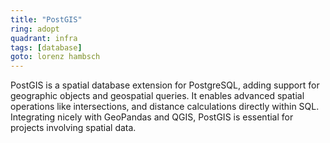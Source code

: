 ```yaml
---
title: "PostGIS"
ring: adopt
quadrant: infra
tags: [database]
goto: lorenz hambsch
---
```


PostGIS is a spatial database extension for PostgreSQL, adding support for geographic objects and geospatial queries. It enables advanced spatial operations like intersections, and distance calculations directly within SQL. Integrating nicely with GeoPandas and QGIS, PostGIS is essential for projects involving spatial data.
